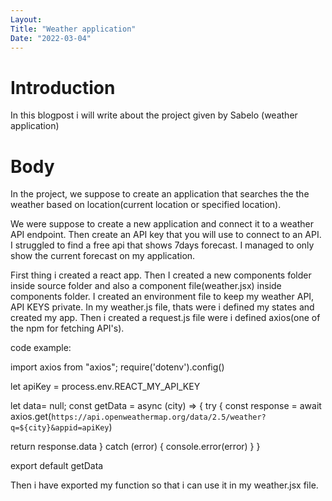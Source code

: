 ```yaml
---
Layout:
Title: "Weather application"
Date: "2022-03-04"
---
```


# Introduction
In this blogpost i will write about the project given by Sabelo (weather application)

# Body

In the project, we suppose to create an application that searches the the weather based on location(current location or specified location). 

We were suppose to create a new application and connect it to a weather API endpoint. Then create an API key that you will use to connect to an API. I struggled to find a free api that shows 7days forecast. I managed to only show the current forecast on my application.

First thing i created a react app.
Then I created a new components folder inside source folder and also a component file(weather.jsx) inside components folder.
I created an environment file to keep my weather API, API KEYS private.
In my weather.js file, thats were i defined my states and created my app.
Then i created a request.js file were i defined axios(one of the npm for fetching API's).

code example:

import axios from "axios";
require('dotenv').config()

let apiKey = process.env.REACT_MY_API_KEY

let data= null;
const getData = async (city) => {
try {
  const response = await axios.get(`https://api.openweathermap.org/data/2.5/weather?q=${city}&appid=apiKey`)

  return response.data
} catch (error) {
  console.error(error)
}
}

export default getData

Then i have exported my function so that i can use it in my weather.jsx file.

